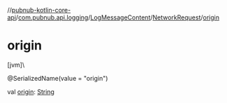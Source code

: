 //[pubnub-kotlin-core-api](../../../../index.md)/[com.pubnub.api.logging](../../index.md)/[LogMessageContent](../index.md)/[NetworkRequest](index.md)/[origin](origin.md)

# origin

[jvm]\

@SerializedName(value = &quot;origin&quot;)

val [origin](origin.md): [String](https://kotlinlang.org/api/core/kotlin-stdlib/kotlin/-string/index.html)
